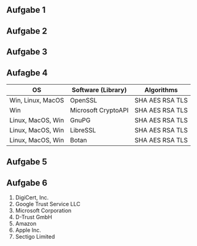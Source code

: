## Aufgabe 1

## Aufgabe 2
## Aufgabe 3
## Aufagbe 4
| OS                | Software (Library)  | Algorithms      |
| ----------------- | ------------------- | --------------- |
| Win, Linux, MacOS | OpenSSL             | SHA AES RSA TLS |
| Win               | Microsoft CryptoAPI | SHA AES RSA TLS |
| Linux, MacOS, Win | GnuPG               | SHA AES RSA TLS |
| Linux, MacOS, Win | LibreSSL            | SHA AES RSA TLS |
| Linux, MacOS, Win | Botan               | SHA AES RSA TLS |

## Aufgabe 5

## Aufgabe 6
1. DigiCert, Inc.
2. Google Trust Service LLC
3. Microsoft Corporation
4. D-Trust GmbH
5. Amazon
6. Apple Inc.
7. Sectigo Limited

